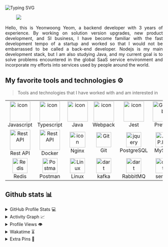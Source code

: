 <p href="https://git.io/typing-svg"><img src="https://readme-typing-svg.demolab.com?font=Fira+Code&pause=1000&random=false&width=435&lines=Hi+there!+I'm+Yeom+Yeonwoong" alt="Typing SVG" /></p>
<div align="justify">

&nbsp;&nbsp;&nbsp;&nbsp;&nbsp;&nbsp;&nbsp;&nbsp;
<a href="https://www.linkedin.com/in/%EC%97%B0%EC%9B%85-%EC%97%BC-1597072b7/">
<img src="https://img.shields.io/badge/Linkedin-%231DA1F2.svg?style=for-the-badge&logo=Linkedin&logoColor=white">
</a>


</div>
<p></p>
<p align="justify">
Hello, this is Yeonwoong Yeom, a backend developer with 3 years of experience. By working on solution version upgrades, new product development, and SI business, I have become familiar with the fast development tempo of a startup and worked so that I would not be embarrassed to be called a back-end developer. Nodejs is my main development stack, but I am also studying Java, and my current goal is to solve problems encountered in the global SaaS service environment and incorporate my efforts into services used by people around the world.
</p>

## My favorite tools and technologies ⚙️

> Tools and technologies that I have worked with and am interested in

<table>
  <tr>
      <td align="center" width="96">
        <img src="https://techstack-generator.vercel.app/js-icon.svg" alt="icon" width="65" height="65" />
      <br>Javascript
    </td>
    <td align="center" width="96">
        <img src="https://techstack-generator.vercel.app/ts-icon.svg" alt="icon" width="65" height="65" />
      <br>Typescript
    </td>
    <td align="center" width="96">
      <a href="#macropower-tech">
        <img src="https://techstack-generator.vercel.app/java-icon.svg" alt="icon" width="65" height="65" />
      </a>
      <br>Java
    </td>
    <td align="center" width="96">
        <img src="https://techstack-generator.vercel.app/webpack-icon.svg" alt="icon" width="65" height="65" />
      <br>Webpack
    </td>
       <td align="center" width="96">
        <img src="https://techstack-generator.vercel.app/jest-icon.svg" alt="icon" width="65" height="65" />
      <br>Jest
    </td>
       <td align="center" width="96">
        <img src="https://techstack-generator.vercel.app/prettier-icon.svg" width="65" height="65" alt="GitHub" />
      <br>Prettier
    
  </tr>
  <tr>
    </td>
          <td align="center" width="96">
        <img src="https://techstack-generator.vercel.app/restapi-icon.svg" width="65" height="65" alt="Rest API" />
      <br>Rest API
    </td>
          <td align="center" width="96">
        <img src="https://techstack-generator.vercel.app/docker-icon.svg" width="65" height="65" alt="Rest API" />
      <br>Docker
    </td>
      <td align="center" width="96">
        <img src="https://techstack-generator.vercel.app/nginx-icon.svg" alt="icon" width="50" height="50" />
      <br>Nginx
    </td>
    <td align="center" width="96">
        <img src="https://skillicons.dev/icons?i=git" width="48" height="48" alt="Git" />
      <br>Git
    </td>
        <td align="center" width="96">
        <img src="https://skillicons.dev/icons?i=postgres" width="48" height="48" alt="jquery" />
      <br>PostgreSQL
    </td>
            <td align="center" width="96">
        <img src="https://skillicons.dev/icons?i=mysql" width="48" height="48" alt="ASP.NET Core" />
      <br>MySQL
    </td>
  </tr>
   <tr>
    <td align="center" width="96">
        <img src="https://skillicons.dev/icons?i=redis" width="48" height="48" alt="Redis" />
      <br>Redis
    </td>
        <td align="center" width="96">
        <img src="https://skillicons.dev/icons?i=postman" width="48" height="48" alt="Postman" />
      <br>Postman
    </td>
            <td align="center" width="96">
        <img src="https://skillicons.dev/icons?i=linux" width="48" height="48" alt="Linux" />
      <br>Linux
    </td>
    <td align="center" width="96">
        <img src="https://skillicons.dev/icons?i=kafka" width="48" height="48" alt="dart" />
      <br>kafka
    </td>
    <td align="center" width="96">
        <img src="https://skillicons.dev/icons?i=rabbitmq" width="48" height="48" alt="dart" />
      <br>RabbitMQ
    </td>
    <td align="center" width="96">
        <img src="https://skillicons.dev/icons?i=sentry" width="48" height="48" alt="dart" />
      <br>sentry
    </td>
  </tr>
 <tr>
 </tr>
</table>

## Github stats 📊

<details>
  <summary>GitHub Profile Stats 💻</summary>
  <br/>
    <a href="https://github.com/anuraghazra/github-readme-stats"><img alt="bingoring's Github Stats" src="https://github-readme-stats.vercel.app/api/?username=bingoring&show_icons=true&count_private=true&theme=default&hide_border=true&bg_color=fff&title_color=00E676&icon_color=00E676" height="192px"/></a>
  <a href="https://github.com/anuraghazra/github-readme-stats"><img alt="bingoring's Top Languages" src="https://github-readme-stats.vercel.app/api/top-langs/?username=bingoring&langs_count=8&layout=compact&theme=default&hide_border=true&bg_color=fff&title_color=000&icon_color=000&hide=Jupyter%20Notebook" height="192px"/></a>
  <br/>
</details>

<details>
  <summary>Activity Graph 📈</summary>
  <br/>

[![Ashutosh's github activity graph](https://github-readme-activity-graph.vercel.app/graph?username=bingoring&bg_color=ffffff&color=000000&line=04e61b&point=403d3d&area=true&hide_border=true)](https://github.com/ashutosh00710/github-readme-activity-graph)

</details>


<details>
  <summary>Profile Views 👁️</summary>
  <br/>
  <img src="https://komarev.com/ghpvc/?username=bingoringe&label=PROFILE+VIEWS&style=for-the-badge&color=brightgreen">

</details>


<details>
  <summary>Wakatime ⏳</summary>
  <br/>
  <a href="https://wakatime.com"><img src="https://wakatime.com/share/@018efadc-e0a8-4b9b-827d-768fcee708d6/c63adbc6-82e0-4495-9fd0-9699390f8e4f.png" /></a>
  <br/>
  <br/>

  <a href="https://wakatime.com"><img src="https://wakatime.com/share/@018efadc-e0a8-4b9b-827d-768fcee708d6/6a5f0b34-b916-44f4-ad2c-a71fb3bb956a.png" /></a>
</details>


<details>
  <summary>Extra Pins 📌</summary>
  <br/>
  <a href="https://github.com/bingoring/Lorem-Farsi">
  <img align="center" src="https://github-readme-stats.vercel.app/api/pin/?username=bingoring&repo=Lorem-Farsi&theme=default" />
</a>
  <br/>
  <br/>
 
   <a href="https://github.com/bingoring/Happier">
  <img align="center" src="https://github-readme-stats.vercel.app/api/pin/?username=bingoring&repo=Happier&theme=default" />
</a>
  <br/>
  <br/>
 
   <a href="https://github.com/bingoring/telegram-bot-template">
  <img align="center" src="https://github-readme-stats.vercel.app/api/pin/?username=bingoring&repo=telegram-bot-template&theme=default" />
 </a>


  <br/>
  <br/>
 
  <a href="https://github.com/bingoring/personal-site">
  <img align="center" src="https://github-readme-stats.vercel.app/api/pin/?username=bingoring&repo=personal-site&theme=default" />
 </a>
 
</details>
